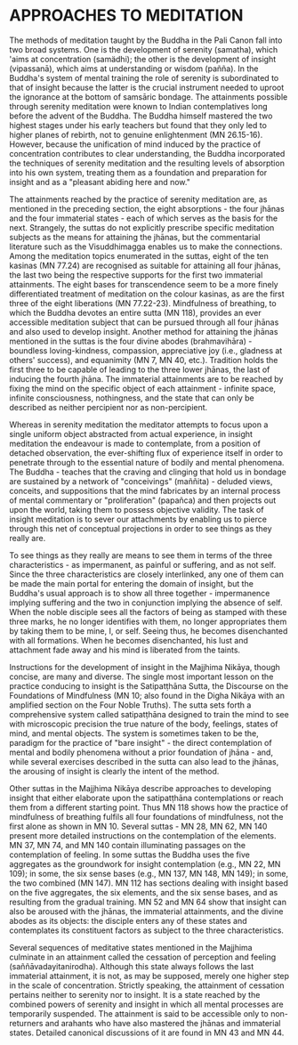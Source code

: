 # APPROACHES TO MEDITATION

The methods of meditation taught by the Buddha in the Pali Canon fall into two broad systems. One is the development of serenity (samatha), which 'aims at concentration (samädhi); the other is the development of insight (vipassanā), which aims at understanding or wisdom (pañña). In the Buddha's system of mental training the role of serenity is subordinated to that of insight because the latter is the crucial instrument needed to uproot the ignorance at the bottom of samsāric bondage. The attainments possible through serenity meditation were known to Indian contemplatives long before the advent of the Buddha. The Buddha himself mastered the two highest stages under his early teachers but found that they only led to higher planes of rebirth, not to genuine enlightenment (MN 26.15-16). However, because the unification of mind induced by the practice of concentration contributes to clear understanding, the Buddha incorporated the techniques of serenity meditation and the resulting
levels of absorption into his own system, treating them as a foundation and preparation for insight and as a "pleasant abiding here and now."

The attainments reached by the practice of serenity meditation are, as mentioned in the preceding section, the eight absorptions - the four jhānas and the four immaterial states - each of which serves as the basis for the next. Strangely, the suttas do not explicitly prescribe specific meditation subjects as the means for attaining the jhānas, but the commentarial literature such as the Visuddhimagga enables us to make the connections. Among the meditation topics enumerated in the suttas, eight of the ten kasinas (MN 77.24) are recognised as suitable for attaining all four jhānas, the last two being the respective supports for the first two immaterial attainments. The eight bases for transcendence seem to be a more finely differentiated treatment of meditation on the colour kasinas, as are the first three of the eight liberations (MN 77.22-23). Mindfulness of breathing, to which the Buddha devotes an entire sutta (MN 118), provides an ever accessible meditation subject that can be pursued through all four jhānas and also used to develop insight. Another method for attaining the jhānas mentioned in the suttas is the four divine abodes (brahmavihāra) - boundless loving-kindness, compassion, appreciative joy (i.e., gladness at others' success), and equanimity (MN 7, MN 40, etc.). Tradition holds the first three to be capable of leading to the three lower jhānas, the last of inducing the fourth jhāna. The immaterial attainments are to be reached by fixing the mind on the specific object of each attainment - infinite space, infinite consciousness, nothingness, and the state that can only be described as neither percipient nor as non-percipient.

Whereas in serenity meditation the meditator attempts to focus upon a single uniform object abstracted from actual experience, in insight meditation the endeavour is made to contemplate, from a position of detached observation, the ever-shifting flux of experience itself in order to penetrate through to the essential nature of bodily and mental phenomena. The Buddha - teaches that the craving and clinging that hold us in bondage are sustained by a network of "conceivings" (maññita) - deluded views, conceits, and suppositions that the mind fabricates by an internal process of mental commentary or "proliferation" (papañca) and then projects out upon the world, taking them to
possess objective validity. The task of insight meditation is to sever our attachments by enabling us to pierce through this net of conceptual projections in order to see things as they really are.

To see things as they really are means to see them in terms of the three characteristics - as impermanent, as painful or suffering, and as not self. Since the three characteristics are closely interlinked, any one of them can be made the main portal for entering the domain of insight, but the Buddha's usual approach is to show all three together - impermanence implying suffering and the two in conjunction implying the absence of self. When the noble disciple sees all the factors of being as stamped with these three marks, he no longer identifies with them, no longer appropriates them by taking them to be mine, I, or self. Seeing thus, he becomes disenchanted with all formations. When he becomes disenchanted, his lust and attachment fade away and his mind is liberated from the taints.

Instructions for the development of insight in the Majjhima Nikāya, though concise, are many and diverse. The single most important lesson on the practice conducing to insight is the Satipatṭhāna Sutta, the Discourse on the Foundations of Mindfulness (MN 10; also found in the Digha Nikāya with an amplified section on the Four Noble Truths). The sutta sets forth a comprehensive system called satipatṭhāna designed to train the mind to see with microscopic precision the true nature of the body, feelings, states of mind, and mental objects. The system is sometimes taken to be the, paradigm for the practice of "bare insight" - the direct contemplation of mental and bodily phenomena without a prior foundation of jhāna - and, while several exercises described in the sutta can also lead to the jhānas, the arousing of insight is clearly the intent of the method.

Other suttas in the Majjhima Nikāya describe approaches to developing insight that either elaborate upon the satipatṭhāna contemplations or reach them from a different starting point. Thus MN 118 shows how the practice of mindfulness of breathing fulfils all four foundations of mindfulness, not the first alone as shown in MN 10. Several suttas - MN 28, MN 62, MN 140 present more detailed instructions on the contemplation of the elements. MN 37, MN 74, and MN 140 contain illuminating passages on the contemplation of feeling. In some suttas the Buddha uses the five aggregates as the groundwork for insight
contemplation (e.g., MN 22, MN 109); in some, the six sense bases (e.g., MN 137, MN 148, MN 149); in some, the two combined (MN 147). MN 112 has sections dealing with insight based on the five aggregates, the six elements, and the six sense bases, and as resulting from the gradual training. MN 52 and MN 64 show that insight can also be aroused with the jhānas, the immaterial attainments, and the divine abodes as its objects: the disciple enters any of these states and contemplates its constituent factors as subject to the three characteristics.

Several sequences of meditative states mentioned in the Majjhima culminate in an attainment called the cessation of perception and feeling (saññāvadayitanirodha). Although this state always follows the last immaterial attainment, it is not, as may be supposed, merely one higher step in the scale of concentration. Strictly speaking, the attainment of cessation pertains neither to serenity nor to insight. It is a state reached by the combined powers of serenity and insight in which all mental processes are temporarily suspended. The attainment is said to be accessible only to non-returners and arahants who have also mastered the jhānas and immaterial states. Detailed canonical discussions of it are found in MN 43 and MN 44.
